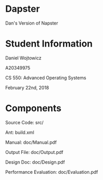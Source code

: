 # Dapster
Dan's Version of Napster

# Student Information
Daniel Wojtowicz

A20349975

CS 550: Advanced Operating Systems

February 22nd, 2018

# Components
Source Code: src/

Ant: build.xml

Manual: doc/Manual.pdf

Output File: doc/Output.pdf

Design Doc: doc/Design.pdf

Performance Evaluation: doc/Evaluation.pdf